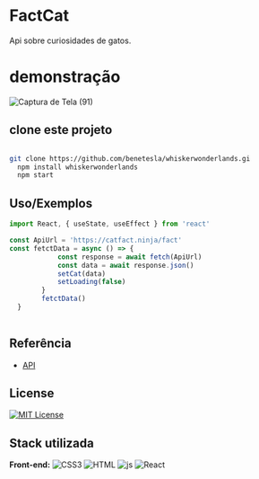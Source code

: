 
# FactCat
Api sobre curiosidades de gatos.

# demonstração
![Captura de Tela (91)](https://user-images.githubusercontent.com/78994881/225966016-85796ccc-0c67-4f01-b20b-8f2f69b0ee85.png)
## clone este projeto
```bash

git clone https://github.com/benetesla/whiskerwonderlands.gi
  npm install whiskerwonderlands
  npm start

```
    
## Uso/Exemplos

```javascript
import React, { useState, useEffect } from 'react'

const ApiUrl = 'https://catfact.ninja/fact'
const fetctData = async () => {
            const response = await fetch(ApiUrl)
            const data = await response.json()
            setCat(data)
            setLoading(false)
        }
        fetctData()
  }
        
```


## Referência

 - [API](https://catfact.ninja/fact)
 

## License


[![MIT License](https://img.shields.io/badge/License-MIT-green.svg)](https://choosealicense.com/licenses/mit/)



## Stack utilizada

**Front-end:**  ![CSS3](https://img.shields.io/badge/CSS3-1572B6?style=for-the-badge&logo=css3&logoColor=white)
![HTML](https://img.shields.io/badge/HTML5-E34F26?style=for-the-badge&logo=html5&logoColor=white)
![js](https://img.shields.io/badge/JavaScript-323330?style=for-the-badge&logo=javascript&logoColor=F7DF1E)
![React](https://img.shields.io/badge/React-20232A?style=for-the-badge&logo=react&logoColor=61DAFB)




